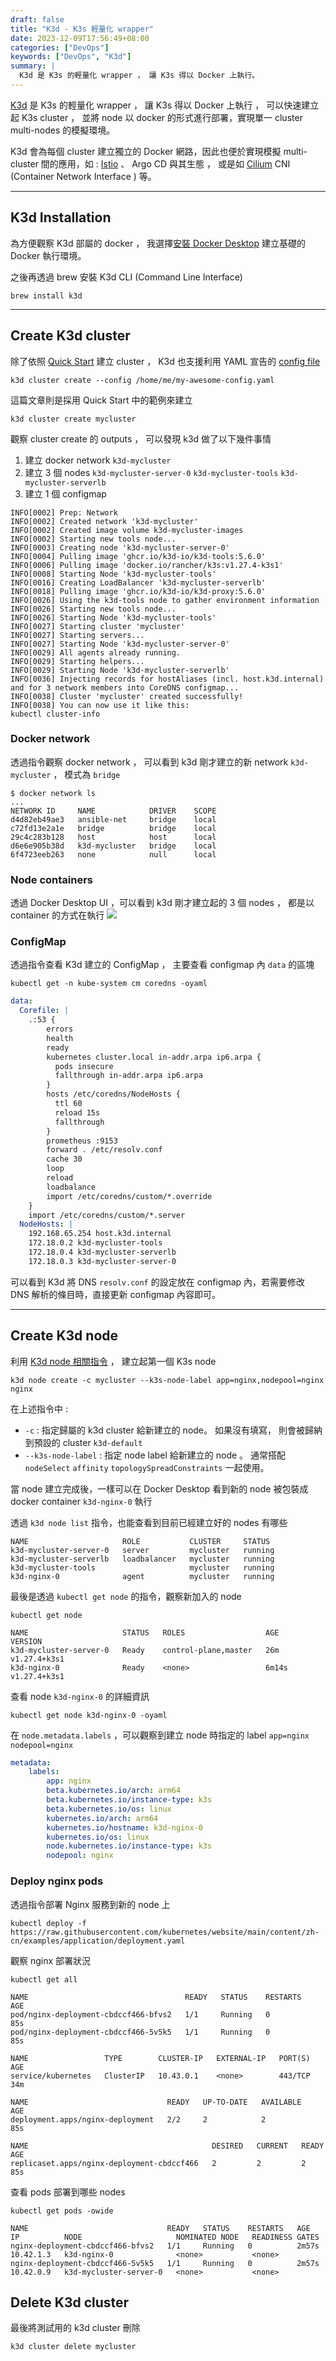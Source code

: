 ```yaml
---
draft: false
title: "K3d - K3s 輕量化 wrapper"
date: 2023-12-09T17:56:49+08:00
categories: ["DevOps"]
keywords: ["DevOps", "K3d"]
summary: |
  K3d 是 K3s 的輕量化 wrapper ， 讓 K3s 得以 Docker 上執行。 
---
```


[K3d](https://k3d.io/v5.6.0/) 是 K3s 的輕量化 wrapper ， 讓 K3s 得以 Docker 上執行 ， 可以快速建立起 K3s cluster ， 並將 node 以 docker 的形式進行部署，實現單一 cluster multi-nodes 的模擬環境。

K3d 會為每個 cluster 建立獨立的 Docker 網路，因此也便於實現模擬 multi-cluster 間的應用，如 : [Istio](https://istio.io/) 、 Argo CD 與其生態 ， 或是如 [Cilium](https://cilium.io/) CNI (Container Network Interface ) 等。

---
## K3d Installation

為方便觀察 K3d 部屬的 docker ， 我選擇[安裝 Docker Desktop](https://www.docker.com/get-started/) 建立基礎的 Docker 執行環境。

之後再透過 brew 安裝 K3d CLI (Command Line Interface)
```shell
brew install k3d
```

---
## Create K3d cluster

除了依照 [Quick Start](https://k3d.io/v5.6.0/#quick-start) 建立 cluster ， K3d 也支援利用 YAML 宣告的 [config file](https://k3d.io/v5.6.0/usage/configfile/#config-options) 

```shell
k3d cluster create --config /home/me/my-awesome-config.yaml
```

這篇文章則是採用 Quick Start 中的範例來建立

```shell
k3d cluster create mycluster
```

觀察 cluster create 的 outputs ， 可以發現 k3d 做了以下幾件事情
1. 建立 docker network `k3d-mycluster`
2. 建立 3 個 nodes `k3d-mycluster-server-0` `k3d-mycluster-tools` `k3d-mycluster-serverlb`
3. 建立 1 個 configmap
```shell
INFO[0002] Prep: Network
INFO[0002] Created network 'k3d-mycluster'
INFO[0002] Created image volume k3d-mycluster-images
INFO[0002] Starting new tools node...
INFO[0003] Creating node 'k3d-mycluster-server-0'
INFO[0004] Pulling image 'ghcr.io/k3d-io/k3d-tools:5.6.0'
INFO[0006] Pulling image 'docker.io/rancher/k3s:v1.27.4-k3s1'
INFO[0008] Starting Node 'k3d-mycluster-tools'
INFO[0016] Creating LoadBalancer 'k3d-mycluster-serverlb'
INFO[0018] Pulling image 'ghcr.io/k3d-io/k3d-proxy:5.6.0'
INFO[0026] Using the k3d-tools node to gather environment information
INFO[0026] Starting new tools node...
INFO[0026] Starting Node 'k3d-mycluster-tools'
INFO[0027] Starting cluster 'mycluster'
INFO[0027] Starting servers...
INFO[0027] Starting Node 'k3d-mycluster-server-0'
INFO[0029] All agents already running.
INFO[0029] Starting helpers...
INFO[0029] Starting Node 'k3d-mycluster-serverlb'
INFO[0036] Injecting records for hostAliases (incl. host.k3d.internal) and for 3 network members into CoreDNS configmap...
INFO[0038] Cluster 'mycluster' created successfully!
INFO[0038] You can now use it like this:
kubectl cluster-info
```

### Docker network

透過指令觀察 docker network ， 可以看到 k3d 剛才建立的新 network `k3d-mycluster` ， 模式為 `bridge`
```shell
$ docker network ls
...
NETWORK ID     NAME            DRIVER    SCOPE
d4d82eb49ae3   ansible-net     bridge    local
c72fd13e2a1e   bridge          bridge    local
29c4c283b128   host            host      local
d6e6e905b38d   k3d-mycluster   bridge    local
6f4723eeb263   none            null      local
```

### Node containers

透過 Docker Desktop UI ，可以看到 k3d 剛才建立起的 3 個 nodes ， 都是以 container 的方式在執行
![](/images/devops/k3d-node-containers.png)

### ConfigMap

透過指令查看 K3d 建立的 ConfigMap ， 主要查看 configmap 內 `data` 的區塊
```shell
kubectl get -n kube-system cm coredns -oyaml
```

```yaml
data:
  Corefile: |
    .:53 {
        errors
        health
        ready
        kubernetes cluster.local in-addr.arpa ip6.arpa {
          pods insecure
          fallthrough in-addr.arpa ip6.arpa
        }
        hosts /etc/coredns/NodeHosts {
          ttl 60
          reload 15s
          fallthrough
        }
        prometheus :9153
        forward . /etc/resolv.conf
        cache 30
        loop
        reload
        loadbalance
        import /etc/coredns/custom/*.override
    }
    import /etc/coredns/custom/*.server
  NodeHosts: |
    192.168.65.254 host.k3d.internal
    172.18.0.2 k3d-mycluster-tools
    172.18.0.4 k3d-mycluster-serverlb
    172.18.0.3 k3d-mycluster-server-0
```

可以看到 K3d 將 DNS `resolv.conf` 的設定放在 configmap 內，若需要修改 DNS 解析的條目時，直接更新 configmap 內容即可。

---
## Create K3d node

利用 [K3d node 相關指令](https://k3d.io/v5.6.0/usage/commands/k3d_node/#synopsis) ， 建立起第一個 K3s node

```shell
k3d node create -c mycluster --k3s-node-label app=nginx,nodepool=nginx nginx
```

在上述指令中  : 
* `-c` : 指定歸屬的 k3d cluster 給新建立的 node。 如果沒有填寫， 則會被歸納到預設的 cluster `k3d-default`
* `--k3s-node-label` : 指定 node label 給新建立的 node 。 通常搭配 `nodeSelect` `affinity` `topologySpreadConstraints` 一起使用。

當 node 建立完成後，一樣可以在 Docker Desktop 看到新的 node 被包裝成 docker container `k3d-nginx-0` 執行 

透過 `k3d node list` 指令，也能查看到目前已經建立好的 nodes 有哪些

```shell
NAME                     ROLE           CLUSTER     STATUS
k3d-mycluster-server-0   server         mycluster   running
k3d-mycluster-serverlb   loadbalancer   mycluster   running
k3d-mycluster-tools                     mycluster   running
k3d-nginx-0              agent          mycluster   running
```

最後是透過 `kubectl get node` 的指令，觀察新加入的 node 
```shell
kubectl get node
```

```shell
NAME                     STATUS   ROLES                  AGE     VERSION
k3d-mycluster-server-0   Ready    control-plane,master   26m     v1.27.4+k3s1
k3d-nginx-0              Ready    <none>                 6m14s   v1.27.4+k3s1
```

查看 node `k3d-nginx-0` 的詳細資訊
```shell
kubectl get node k3d-nginx-0 -oyaml
```

在 `node.metadata.labels` ，可以觀察到建立 node 時指定的 label `app=nginx` `nodepool=nginx`
```yaml
metadata:
    labels:
        app: nginx
        beta.kubernetes.io/arch: arm64
        beta.kubernetes.io/instance-type: k3s
        beta.kubernetes.io/os: linux
        kubernetes.io/arch: arm64
        kubernetes.io/hostname: k3d-nginx-0
        kubernetes.io/os: linux
        node.kubernetes.io/instance-type: k3s
        nodepool: nginx
```

### Deploy nginx pods

透過指令部署 Nginx 服務到新的 node 上 
```shell
kubectl deploy -f https://raw.githubusercontent.com/kubernetes/website/main/content/zh-cn/examples/application/deployment.yaml
```

觀察 nginx 部署狀況
```shell
kubectl get all
```

```shell
NAME                                   READY   STATUS    RESTARTS   AGE
pod/nginx-deployment-cbdccf466-bfvs2   1/1     Running   0          85s
pod/nginx-deployment-cbdccf466-5v5k5   1/1     Running   0          85s

NAME                 TYPE        CLUSTER-IP   EXTERNAL-IP   PORT(S)   AGE
service/kubernetes   ClusterIP   10.43.0.1    <none>        443/TCP   34m

NAME                               READY   UP-TO-DATE   AVAILABLE   AGE
deployment.apps/nginx-deployment   2/2     2            2           85s

NAME                                         DESIRED   CURRENT   READY   AGE
replicaset.apps/nginx-deployment-cbdccf466   2         2         2       85s
```

查看 pods 部署到哪些 nodes
```shell
kubectl get pods -owide
```

```shell
NAME                               READY   STATUS    RESTARTS   AGE     IP          NODE                     NOMINATED NODE   READINESS GATES
nginx-deployment-cbdccf466-bfvs2   1/1     Running   0          2m57s   10.42.1.3   k3d-nginx-0              <none>           <none>
nginx-deployment-cbdccf466-5v5k5   1/1     Running   0          2m57s   10.42.0.9   k3d-mycluster-server-0   <none>           <none>
```

## Delete K3d cluster

最後將測試用的 k3d cluster 刪除
```shell
k3d cluster delete mycluster
```
